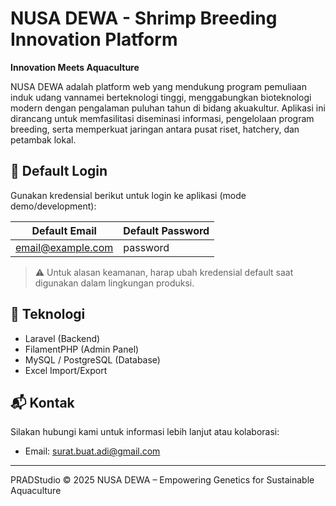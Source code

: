 # NUSA DEWA - Shrimp Breeding Innovation Platform

**Innovation Meets Aquaculture**

NUSA DEWA adalah platform web yang mendukung program pemuliaan induk udang vannamei berteknologi tinggi, menggabungkan bioteknologi modern dengan pengalaman puluhan tahun di bidang akuakultur. Aplikasi ini dirancang untuk memfasilitasi diseminasi informasi, pengelolaan program breeding, serta memperkuat jaringan antara pusat riset, hatchery, dan petambak lokal.

## 🔐 Default Login

Gunakan kredensial berikut untuk login ke aplikasi (mode demo/development):

| Default Email     | Default Password |
| ----------------- | ---------------- |
| email@example.com | password         |

> ⚠️ Untuk alasan keamanan, harap ubah kredensial default saat digunakan dalam lingkungan produksi.

## 🧬 Teknologi

-   Laravel (Backend)
-   FilamentPHP (Admin Panel)
-   MySQL / PostgreSQL (Database)
-   Excel Import/Export

## 📬 Kontak

Silakan hubungi kami untuk informasi lebih lanjut atau kolaborasi:

-   Email: surat.buat.adi@gmail.com

---

PRADStudio © 2025 NUSA DEWA – Empowering Genetics for Sustainable Aquaculture
